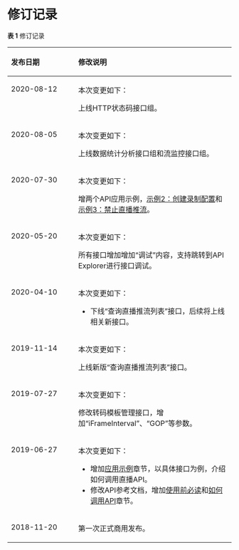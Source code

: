 # 修订记录<a name="live_03_0028"></a>

**表 1**  修订记录

<a name="table471418575488"></a>
<table><thead align="left"><tr id="row1971575774810"><th class="cellrowborder" valign="top" width="30%" id="mcps1.2.3.1.1"><p id="p371535717483"><a name="p371535717483"></a><a name="p371535717483"></a>发布日期</p>
</th>
<th class="cellrowborder" valign="top" width="70%" id="mcps1.2.3.1.2"><p id="p197154577485"><a name="p197154577485"></a><a name="p197154577485"></a>修改说明</p>
</th>
</tr>
</thead>
<tbody><tr id="row9924151042412"><td class="cellrowborder" valign="top" width="30%" headers="mcps1.2.3.1.1 "><p id="p1792421010240"><a name="p1792421010240"></a><a name="p1792421010240"></a>2020-08-12</p>
</td>
<td class="cellrowborder" valign="top" width="70%" headers="mcps1.2.3.1.2 "><p id="p2254151910244"><a name="p2254151910244"></a><a name="p2254151910244"></a>本次变更如下：</p>
<p id="p62541196248"><a name="p62541196248"></a><a name="p62541196248"></a>上线HTTP状态码接口组。</p>
</td>
</tr>
<tr id="row123740692014"><td class="cellrowborder" valign="top" width="30%" headers="mcps1.2.3.1.1 "><p id="p93755617203"><a name="p93755617203"></a><a name="p93755617203"></a>2020-08-05</p>
</td>
<td class="cellrowborder" valign="top" width="70%" headers="mcps1.2.3.1.2 "><p id="p1976101412016"><a name="p1976101412016"></a><a name="p1976101412016"></a>本次变更如下：</p>
<p id="p9514151552013"><a name="p9514151552013"></a><a name="p9514151552013"></a>上线数据统计分析接口组和流监控接口组。</p>
</td>
</tr>
<tr id="row194301648155611"><td class="cellrowborder" valign="top" width="30%" headers="mcps1.2.3.1.1 "><p id="p14305482565"><a name="p14305482565"></a><a name="p14305482565"></a>2020-07-30</p>
</td>
<td class="cellrowborder" valign="top" width="70%" headers="mcps1.2.3.1.2 "><p id="p1583695711567"><a name="p1583695711567"></a><a name="p1583695711567"></a>本次变更如下：</p>
<p id="p1785092082019"><a name="p1785092082019"></a><a name="p1785092082019"></a>增两个API应用示例，<a href="示例2-创建录制配置.md">示例2：创建录制配置</a>和<a href="示例3-禁止直播推流.md">示例3：禁止直播推流</a>。</p>
</td>
</tr>
<tr id="row82653554284"><td class="cellrowborder" valign="top" width="30%" headers="mcps1.2.3.1.1 "><p id="p18266105562818"><a name="p18266105562818"></a><a name="p18266105562818"></a>2020-05-20</p>
</td>
<td class="cellrowborder" valign="top" width="70%" headers="mcps1.2.3.1.2 "><p id="p173812503318"><a name="p173812503318"></a><a name="p173812503318"></a>本次变更如下：</p>
<p id="p13266855122820"><a name="p13266855122820"></a><a name="p13266855122820"></a>所有接口增加增加<span class="menucascade" id="menucascade88178249314"><a name="menucascade88178249314"></a><a name="menucascade88178249314"></a>“<span class="uicontrol" id="uicontrol13817524193119"><a name="uicontrol13817524193119"></a><a name="uicontrol13817524193119"></a>调试</span>”</span>内容，支持跳转到API Explorer进行接口调试。</p>
</td>
</tr>
<tr id="row471575754810"><td class="cellrowborder" valign="top" width="30%" headers="mcps1.2.3.1.1 "><p id="p10715145710486"><a name="p10715145710486"></a><a name="p10715145710486"></a>2020-04-10</p>
</td>
<td class="cellrowborder" valign="top" width="70%" headers="mcps1.2.3.1.2 "><p id="p17715155719486"><a name="p17715155719486"></a><a name="p17715155719486"></a>本次变更如下：</p>
<a name="ul130645610354"></a><a name="ul130645610354"></a><ul id="ul130645610354"><li>下线<span class="menucascade" id="menucascade8597112013359"><a name="menucascade8597112013359"></a><a name="menucascade8597112013359"></a>“<span class="uicontrol" id="uicontrol75972020103512"><a name="uicontrol75972020103512"></a><a name="uicontrol75972020103512"></a>查询直播推流列表</span>”</span>接口，后续将上线相关新接口。</li></ul>
</td>
</tr>
<tr id="row0715145774810"><td class="cellrowborder" valign="top" width="30%" headers="mcps1.2.3.1.1 "><p id="p1715125715482"><a name="p1715125715482"></a><a name="p1715125715482"></a>2019-11-14</p>
</td>
<td class="cellrowborder" valign="top" width="70%" headers="mcps1.2.3.1.2 "><p id="p362184315316"><a name="p362184315316"></a><a name="p362184315316"></a>本次变更如下：</p>
<p id="p37151257174818"><a name="p37151257174818"></a><a name="p37151257174818"></a>上线新版<span class="menucascade" id="menucascade1654114286282"><a name="menucascade1654114286282"></a><a name="menucascade1654114286282"></a>“<span class="uicontrol" id="uicontrol1554152892817"><a name="uicontrol1554152892817"></a><a name="uicontrol1554152892817"></a>查询直播推流列表</span>”</span>接口。</p>
</td>
</tr>
<tr id="row6715175744818"><td class="cellrowborder" valign="top" width="30%" headers="mcps1.2.3.1.1 "><p id="p0715135754810"><a name="p0715135754810"></a><a name="p0715135754810"></a>2019-07-27</p>
</td>
<td class="cellrowborder" valign="top" width="70%" headers="mcps1.2.3.1.2 "><p id="p54541928133113"><a name="p54541928133113"></a><a name="p54541928133113"></a>本次变更如下：</p>
<p id="p117151571485"><a name="p117151571485"></a><a name="p117151571485"></a>修改转码模板管理接口，增加<span class="parmname" id="parmname7433020182717"><a name="parmname7433020182717"></a><a name="parmname7433020182717"></a>“iFrameInterval”</span>、<span class="parmname" id="parmname207619183279"><a name="parmname207619183279"></a><a name="parmname207619183279"></a>“GOP”</span>等参数。</p>
</td>
</tr>
<tr id="row4715145704814"><td class="cellrowborder" valign="top" width="30%" headers="mcps1.2.3.1.1 "><p id="p771519576489"><a name="p771519576489"></a><a name="p771519576489"></a>2019-06-27</p>
</td>
<td class="cellrowborder" valign="top" width="70%" headers="mcps1.2.3.1.2 "><p id="p103196502290"><a name="p103196502290"></a><a name="p103196502290"></a>本次变更如下：</p>
<a name="ul5934115920296"></a><a name="ul5934115920296"></a><ul id="ul5934115920296"><li>增加<a href="示例1-创建转码模板.md">应用示例</a>章节，以具体接口为例，介绍如何调用直播API。</li><li>修改API参考文档，增加<a href="使用前必读.md">使用前必读</a>和<a href="构造请求.md">如何调用API</a>章节。</li></ul>
</td>
</tr>
<tr id="row77153575483"><td class="cellrowborder" valign="top" width="30%" headers="mcps1.2.3.1.1 "><p id="p19715657194819"><a name="p19715657194819"></a><a name="p19715657194819"></a>2018-11-20</p>
</td>
<td class="cellrowborder" valign="top" width="70%" headers="mcps1.2.3.1.2 "><p id="p1071505774814"><a name="p1071505774814"></a><a name="p1071505774814"></a>第一次正式商用发布。</p>
</td>
</tr>
</tbody>
</table>

